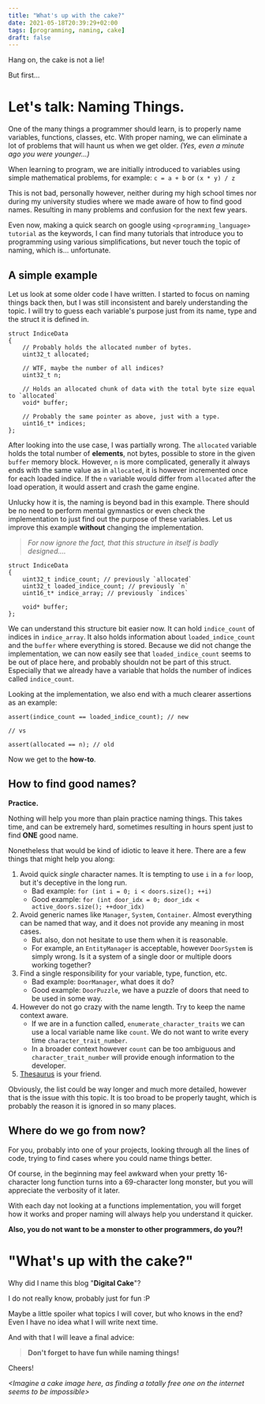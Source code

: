 ```yaml
---
title: "What's up with the cake?"
date: 2021-05-18T20:39:29+02:00
tags: [programming, naming, cake]
draft: false
---
```


Hang on, the cake is not a lie!

But first...

# Let's talk: **Naming Things**.

One of the many things a programmer should learn, is to properly name variables, functions, classes, etc.
With proper naming, we can eliminate a lot of problems that will haunt us when we get older. _(Yes, even a minute ago you were younger...)_

When learning to program, we are initially introduced to variables using simple mathematical problems, for example: `c = a + b` or `(x * y) / z`

This is not bad, personally however, neither during my high school times nor during my university studies where we made aware of how to find good names.
Resulting in many problems and confusion for the next few years.

Even now, making a quick search on google using `<programming_language> tutorial` as the keywords, I can find many tutorials that introduce you to programming using various simplifications, but never touch the topic of naming, which is... unfortunate.

## A simple example

Let us look at some older code I have written. I started to focus on naming things back then, but I was still inconsistent and barely understanding the topic. I will try to guess each variable's purpose just from its name, type and the struct it is defined in.

    struct IndiceData
    {
        // Probably holds the allocated number of bytes.
        uint32_t allocated;

        // WTF, maybe the number of all indices?
        uint32_t n;

        // Holds an allocated chunk of data with the total byte size equal to `allocated`
        void* buffer;

        // Probably the same pointer as above, just with a type.
        uint16_t* indices;
    };

After looking into the use case, I was partially wrong. The `allocated` variable holds the total number of **elements**, not bytes, possible to store in the given `buffer` memory block.
However, `n` is more complicated, generally it always ends with the same value as in `allocated`, it is however incremented once for each loaded indice.
If the `n` variable would differ from `allocated` after the load operation, it would assert and crash the game engine.

Unlucky how it is, the naming is beyond bad in this example. There should be no need to perform mental gymnastics or even check the implementation to just find out the purpose of these variables.
Let us improve this example **without** changing the implementation.

> _For now ignore the fact, that this structure in itself is badly designed...._

    struct IndiceData
    {
        uint32_t indice_count; // previously `allocated`
        uint32_t loaded_indice_count; // previously `n`
        uint16_t* indice_array; // previously `indices`

        void* buffer;
    };

We can understand this structure bit easier now. It can hold `indice_count` of indices in `indice_array`. It also holds information about `loaded_indice_count` and the `buffer` where everything is stored.
Because we did not change the implementation, we can now easily see that `loaded_indice_count` seems to be out of place here, and probably shouldn not be part of this struct. Especially that we already have a variable that holds the number of indices called `indice_count`.

Looking at the implementation, we also end with a much clearer assertions as an example:

    assert(indice_count == loaded_indice_count); // new

    // vs

    assert(allocated == n); // old

Now we get to the **how-to**.


## How to find good names?

**Practice.**

Nothing will help you more than plain practice naming things. This takes time, and can be extremely hard, sometimes resulting in hours spent just to find **ONE** good name.

Nonetheless that would be kind of idiotic to leave it here. There are a few things that might help you along:
1. Avoid quick _single_ character names. It is tempting to use `i` in a `for` loop, but it's deceptive in the long run.
    * Bad example: `for (int i = 0; i < doors.size(); ++i)`
    * Good example: `for (int door_idx = 0; door_idx < active_doors.size(); ++door_idx)`
2. Avoid generic names like `Manager`, `System`, `Container`. Almost everything can be named that way, and it does not provide any meaning in most cases.
    * But also, don not hesitate to use them when it is reasonable.
    * For example, an `EntityManager` is acceptable, however `DoorSystem` is simply wrong. Is it a system of a single door or multiple doors working together?
3. Find a single responsibility for your variable, type, function, etc.
    * Bad example: `DoorManager`, what does it do?
    * Good example: `DoorPuzzle`, we have a puzzle of doors that need to be used in some way.
4. However do not go crazy with the name length. Try to keep the name context aware.
    * If we are in a function called, `enumerate_character_traits` we can use a local variable name like `count`. We do not want to write every time `character_trait_number`.
    * In a broader context however `count` can be too ambiguous and `character_trait_number` will provide enough information to the developer.
5. [Thesaurus](https://www.thesaurus.com/) is your friend.

Obviously, the list could be way longer and much more detailed, however that is the issue with this topic. It is too broad to be properly taught, which is probably the reason it is ignored in so many places.

## Where do we go from now?

For you, probably into one of your projects, looking through all the lines of code, trying to find cases where you could name things better.

Of course, in the beginning may feel awkward when your pretty 16-character long function turns into a 69-character long monster, but you will appreciate the verbosity of it later.

With each day not looking at a functions implementation, you will forget how it works and proper naming will always help you understand it quicker.

**Also, you do not want to be a monster to other programmers, do you?!**

# "What's up with the cake?"

Why did I name this blog "**Digital Cake**"?

I do not really know, probably just for fun :P

Maybe a little spoiler what topics I will cover, but who knows in the end? Even I have no idea what I will write next time.

And with that I will leave a final advice:

> **Don't forget to have fun while naming things!**

Cheers!

_<Imagine a cake image here, as finding a totally free one on the internet seems to be impossible>_
